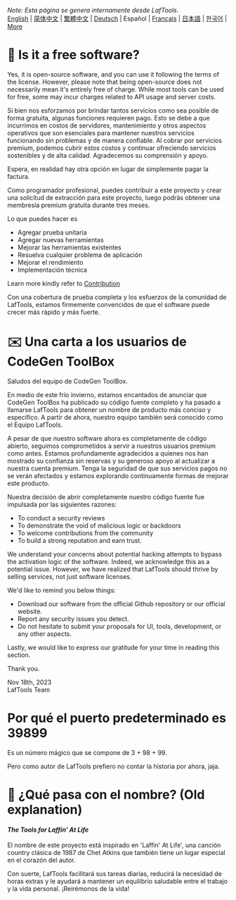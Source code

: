 <i>Note: Esta página se genera internamente desde LafTools.</i> <br/> [English](/docs/en_US/FAQ.md)  |  [简体中文](/docs/zh_CN/FAQ.md)  |  [繁體中文](/docs/zh_HK/FAQ.md)  |  [Deutsch](/docs/de/FAQ.md)  |  Español  |  [Français](/docs/fr/FAQ.md)  |  [日本語](/docs/ja/FAQ.md)  |  [한국어](/docs/ko/FAQ.md) | [More](/docs/) <br/>

# 🙋 Is it a free software?

Yes, it is open-source software, and you can use it following the terms of the license. However, please note that being open-source does not necessarily mean it's entirely free of charge. While most tools can be used for free, some may incur charges related to API usage and server costs.

Si bien nos esforzamos por brindar tantos servicios como sea posible de forma gratuita, algunas funciones requieren pago. Esto se debe a que incurrimos en costos de servidores, mantenimiento y otros aspectos operativos que son esenciales para mantener nuestros servicios funcionando sin problemas y de manera confiable. Al cobrar por servicios premium, podemos cubrir estos costos y continuar ofreciendo servicios sostenibles y de alta calidad. Agradecemos su comprensión y apoyo.

Espera, en realidad hay otra opción en lugar de simplemente pagar la factura.

Como programador profesional, puedes contribuir a este proyecto y crear una solicitud de extracción para este proyecto, luego podrás obtener una membresía premium gratuita durante tres meses.

Lo que puedes hacer es

- Agregar prueba unitaria
- Agregar nuevas herramientas
- Mejorar las herramientas existentes
- Resuelva cualquier problema de aplicación
- Mejorar el rendimiento
- Implementación técnica

Learn more kindly refer to [Contribution](CONTRIBUTION.md)

Con una cobertura de prueba completa y los esfuerzos de la comunidad de LafTools, estamos firmemente convencidos de que el software puede crecer más rápido y más fuerte.

# ✉️ Una carta a los usuarios de CodeGen ToolBox

Saludos del equipo de CodeGen ToolBox.

En medio de este frío invierno, estamos encantados de anunciar que CodeGen ToolBox ha publicado su código fuente completo y ha pasado a llamarse LafTools para obtener un nombre de producto más conciso y específico. A partir de ahora, nuestro equipo también será conocido como el Equipo LafTools.

A pesar de que nuestro software ahora es completamente de código abierto, seguimos comprometidos a servir a nuestros usuarios premium como antes. Estamos profundamente agradecidos a quienes nos han mostrado su confianza sin reservas y su generoso apoyo al actualizar a nuestra cuenta premium. Tenga la seguridad de que sus servicios pagos no se verán afectados y estamos explorando continuamente formas de mejorar este producto.

Nuestra decisión de abrir completamente nuestro código fuente fue impulsada por las siguientes razones:

- To conduct a security reviews
- To demonstrate the void of malicious logic or backdoors
- To welcome contributions from the community
- To build a strong reputation and earn trust.

We understand your concerns about potential hacking attempts to bypass the activation logic of the software. Indeed, we acknowledge this as a potential issue. However, we have realized that LafTools should thrive by selling services, not just software licenses.

We'd like to remind you below things:

- Download our software from the official Github repository or our official website.
- Report any security issues you detect.
- Do not hesitate to submit your proposals for UI, tools, development, or any other aspects.

Lastly, we would like to express our gratitude for your time in reading this section.

Thank you.

Nov 18th, 2023  
LafTools Team

# Por qué el puerto predeterminado es 39899

Es un número mágico que se compone de 3 + 98 + 99.

Pero como autor de LafTools prefiero no contar la historia por ahora, jaja.

# 🌱 ¿Qué pasa con el nombre? (Old explanation)

#### _The Tools for Laffin' At Life_

El nombre de este proyecto está inspirado en 'Laffin' At Life', una canción country clásica de 1987 de Chet Atkins que también tiene un lugar especial en el corazón del autor.

Con suerte, LafTools facilitará sus tareas diarias, reducirá la necesidad de horas extras y le ayudará a mantener un equilibrio saludable entre el trabajo y la vida personal. ¡Reirémonos de la vida!
